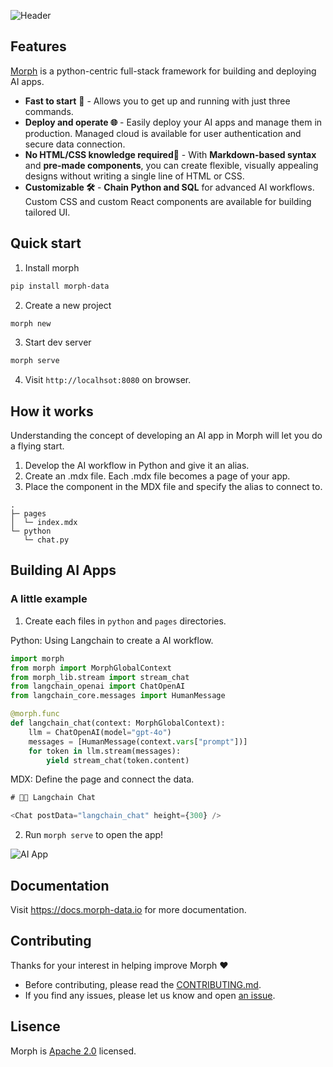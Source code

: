 ![Header](https://data.morphdb.io/assets/header.png)

## Features

[Morph](https://www.morph-data.io/) is a python-centric full-stack framework for building and deploying AI apps.

- **Fast to start** 🚀 - Allows you to get up and running with just three commands.
- **Deploy and operate 🌐** - Easily deploy your AI apps and manage them in production. Managed cloud is available for user authentication and secure data connection.
- **No HTML/CSS knowledge required🔰** - With **Markdown-based syntax** and **pre-made components**, you can create flexible, visually appealing designs without writing a single line of HTML or CSS.
- **Customizable 🛠️** - **Chain Python and SQL** for advanced AI workflows. Custom CSS and custom React components are available for building tailored UI.

## Quick start

1. Install morph

```bash
pip install morph-data
```

2. Create a new project

```bash
morph new
```

3. Start dev server

```bash
morph serve
```

4. Visit `http://localhsot:8080` on browser.

## How it works

Understanding the concept of developing an AI app in Morph will let you do a flying start.

1. Develop the AI workflow in Python and give it an alias.
2. Create an .mdx file. Each .mdx file becomes a page of your app.
3. Place the component in the MDX file and specify the alias to connect to.

```
.
├─ pages
│  └─ index.mdx
└─ python
   └─ chat.py
```

## Building AI Apps

### A little example

1. Create each files in `python` and `pages` directories.

Python: Using Langchain to create a AI workflow.

```python
import morph
from morph import MorphGlobalContext
from morph_lib.stream import stream_chat
from langchain_openai import ChatOpenAI
from langchain_core.messages import HumanMessage

@morph.func
def langchain_chat(context: MorphGlobalContext):
    llm = ChatOpenAI(model="gpt-4o")
    messages = [HumanMessage(context.vars["prompt"])]
    for token in llm.stream(messages):
        yield stream_chat(token.content)
```

MDX: Define the page and connect the data.

```typescript
# 🦜🔗 Langchain Chat

<Chat postData="langchain_chat" height={300} />
```

2. Run `morph serve` to open the app!

![AI App](https://data.morphdb.io/assets/gif/langchain-demo.gif)

## Documentation

Visit https://docs.morph-data.io for more documentation.

## Contributing

Thanks for your interest in helping improve Morph ❤️

- Before contributing, please read the [CONTRIBUTING.md](CONTRIBUTING.md).
- If you find any issues, please let us know and open [an issue](https://github.com/morph-data/morph/issues/new/choose).

## Lisence

Morph is [Apache 2.0](https://www.apache.org/licenses/LICENSE-2.0) licensed.
